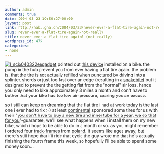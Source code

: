 ```yaml
---
author: admin
comments: true
date: 2004-03-23 19:50:27+00:00
layout: post
link: http://habi.gna.ch/2004/03/23/never-ever-a-flat-tire-again-not-really/
slug: never-ever-a-flat-tire-again-not-really
title: never ever a flat tire again? (not really)
wordpress_id: 475
categories:
- none
---
```


[![l_scia040322](http://habi.gna.ch/blog/images/l_scia040322-tm.jpg)](http://habi.gna.ch/blog/images/l_scia040322.jpg)[engadget](http://www.engadget.com/entry/5721628849559352/) pointed out [this device](http://www.jinjapan.org/trends/science/sci040322.html#) installed on a bike. the pump in the hub prevent you from ever having a flat tire again. the problem is, that the tire is not actually refilled when punctured by driving into a splinter, sherds or just too fast over an edge (resulting in a [snakebite](http://66.102.9.104/search?q=cache:1XgAh-oyK2sJ:www.velotique.com/clinic-r.htm+snakebite+double+puncture&hl=en&start=5&ie=UTF-8)) but it designed to prevent the tire getting flat from the "normal" air loss.
hence you only need to bike approximately 3 miles a month and don't have to bother that your bike has too low air-pressure, sparing you an excuse.  

so i still can keep on dreaming that the flat tire i had at work today is the last one i ever had to fix :-)
at least [continental](http://www.conti-online.com/generator/www/start/index_de_de.html) sponsored some tires for us with their "[you don't have to buy a new tire and inner tube for a year, we do that for you](http://www.conti-online.com/generator/www/de/de/continental/fahrrad/allgemein/produkt_highlights/safetysystem_garantie_de.html)"-guarantee, we'll see what happens when i install them on my new bike, which i hope to be able to do in a month or so.
as you might remember i ordered four [track-frames](http://www.ostro.com.pl/en/shop/frames.htm) from [poland](http://www.ostro.com.pl/en/main.htm). it seems like ages away, but there's still hope that i'll ride that cycle  the guy wrote me that he's actually finishing the fourth frame this week, so hopefully i'll be able to spend some money soon...
